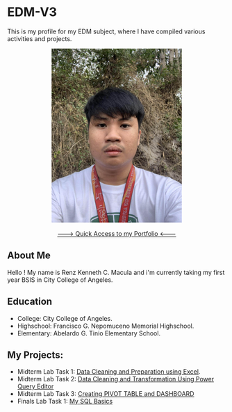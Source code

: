 # EDM-V3

This is my profile for my EDM subject, where I have compiled various activities and projects.  

<div align="center">
  <img src="Images/Ako.jpg" alt="Alt Text" width="300">
</div>


<div align="center">
  
  [---> Quick Access to my Portfolio <---](https://referenz18.github.io/EDM-V3/) <br>
</div>

## About Me
Hello ! My name is Renz Kenneth C. Macula and i'm currently taking my first year BSIS in City College of Angeles.

## Education
- College: City College of Angeles.
- Highschool: Francisco G. Nepomuceno Memorial Highschool.
- Elementary: Abelardo G. Tinio Elementary School.
  
## My Projects:
- Midterm Lab Task 1: [Data Cleaning and Preparation using Excel](https://referenz18.github.io/Midterm-Lab-Task-1-Data-Cleaning-and-Preparation-using-Excel/).
- Midterm Lab Task 2: [Data Cleaning and Transformation Using Power Query Editor](https://referenz18.github.io/Midterm-Lab-Task-2-Data-Cleaning-and-Transformation-Using-Power-Query-Editor/)
- Midterm Lab Task 3: [Creating PIVOT TABLE and DASHBOARD](https://referenz18.github.io/Midterm-Lab-Task-3-Creating-Pivot-Table-and-Dashboard/)
- Finals Lab Task 1: [My SQL Basics](https://referenz18.github.io/Final-Lab-Task-1-My-SQL-Basics/)
